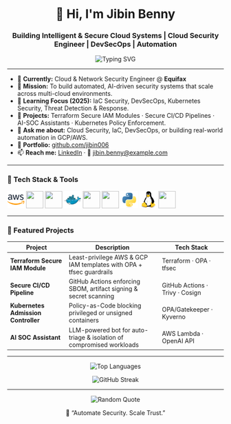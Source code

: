 <h1 align="center">👋 Hi, I'm Jibin Benny</h1>
<h3 align="center">Building Intelligent & Secure Cloud Systems | Cloud Security Engineer | DevSecOps | Automation</h3>

<div align="center">
  <img src="https://readme-typing-svg.demolab.com?font=Fira+Code&pause=1000&color=00C853&center=true&width=1000&lines=Cloud+Security+Engineer+%7C+DevSecOps+%7C+AI-Driven+Security+Automation;Building+Secure+and+Scalable+Cloud+Infrastructures;Transforming+Network+Complexity+into+Security+Automation" alt="Typing SVG" />
</div>

---

- 🔭 **Currently:** Cloud & Network Security Engineer @ **Equifax**
- 🧩 **Mission:** To build automated, AI-driven security systems that scale across multi-cloud environments.
- 🌱 **Learning Focus (2025):** IaC Security, DevSecOps, Kubernetes Security, Threat Detection & Response.
- 🚀 **Projects:** Terraform Secure IAM Modules · Secure CI/CD Pipelines · AI-SOC Assistants · Kubernetes Policy Enforcement.
- 💬 **Ask me about:** Cloud Security, IaC, DevSecOps, or building real-world automation in GCP/AWS.
- 📄 **Portfolio:** [github.com/jibin006](https://github.com/jibin006)
- 📫 **Reach me:** [LinkedIn](https://www.linkedin.com/in/jibin-benny-35a4a217a/) · **📧** jibin.benny@example.com  

---

### 🧰 Tech Stack & Tools
<p align="left">
<a href="https://aws.amazon.com" target="_blank"><img src="https://raw.githubusercontent.com/devicons/devicon/master/icons/amazonwebservices/amazonwebservices-original-wordmark.svg" width="40" height="40"/></a>
<a href="https://cloud.google.com" target="_blank"><img src="https://www.vectorlogo.zone/logos/google_cloud/google_cloud-icon.svg" width="40" height="40"/></a>
<a href="https://www.terraform.io/" target="_blank"><img src="https://www.vectorlogo.zone/logos/terraformio/terraformio-icon.svg" width="40" height="40"/></a>
<a href="https://www.docker.com/" target="_blank"><img src="https://raw.githubusercontent.com/devicons/devicon/master/icons/docker/docker-original.svg" width="40" height="40"/></a>
<a href="https://kubernetes.io/" target="_blank"><img src="https://www.vectorlogo.zone/logos/kubernetes/kubernetes-icon.svg" width="40" height="40"/></a>
<a href="https://www.jenkins.io/" target="_blank"><img src="https://www.vectorlogo.zone/logos/jenkins/jenkins-icon.svg" width="40" height="40"/></a>
<a href="https://www.python.org" target="_blank"><img src="https://raw.githubusercontent.com/devicons/devicon/master/icons/python/python-original.svg" width="40" height="40"/></a>
<a href="https://www.linux.org/" target="_blank"><img src="https://raw.githubusercontent.com/devicons/devicon/master/icons/linux/linux-original.svg" width="40" height="40"/></a>
<a href="https://www.ansible.com/" target="_blank"><img src="https://www.vectorlogo.zone/logos/ansible/ansible-icon.svg" width="40" height="40"/></a>
</p>

---

### 🧩 Featured Projects
| Project | Description | Tech Stack |
|----------|--------------|-------------|
| **Terraform Secure IAM Module** | Least-privilege AWS & GCP IAM templates with OPA + tfsec guardrails | Terraform · OPA · tfsec |
| **Secure CI/CD Pipeline** | GitHub Actions enforcing SBOM, artifact signing & secret scanning | GitHub Actions · Trivy · Cosign |
| **Kubernetes Admission Controller** | Policy-as-Code blocking privileged or unsigned containers | OPA/Gatekeeper · Kyverno |
| **AI SOC Assistant** | LLM-powered bot for auto-triage & isolation of compromised workloads | AWS Lambda · OpenAI API |

---

<p align="center">
  <img src="https://github-readme-stats.vercel.app/api/top-langs?username=jibin006&show_icons=true&locale=en&layout=compact&theme=radical" alt="Top Languages" />
</p>

<p align="center">
  <img src="https://github-readme-streak-stats.herokuapp.com/?user=jibin006&theme=radical" alt="GitHub Streak" />
</p>

---

<div align="center">
  <img src="https://quotes-github-readme.vercel.app/api?type=horizontal&theme=radical" alt="Random Quote" />
</div>

<p align="center">
  🔐 “Automate Security. Scale Trust.”  
</p>
